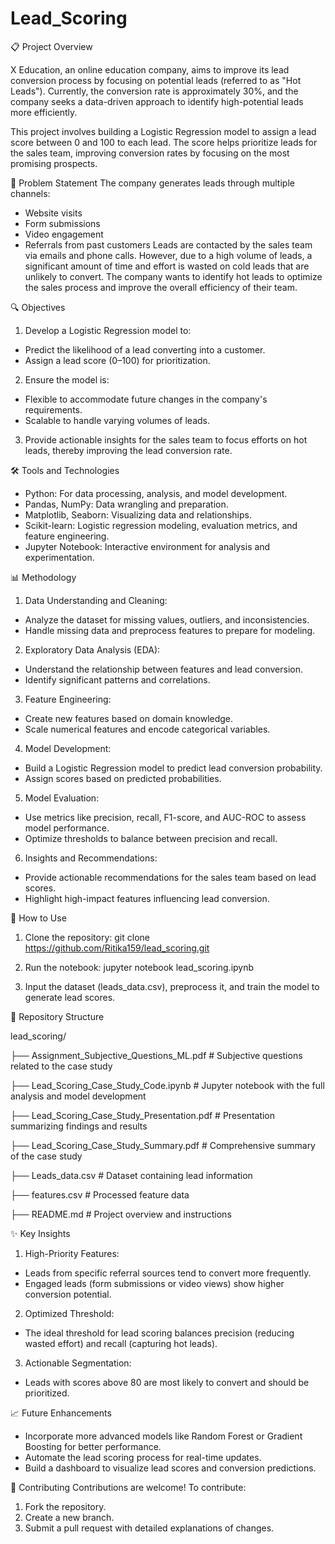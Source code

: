 # Lead_Scoring

📋 Project Overview

X Education, an online education company, aims to improve its lead conversion process by focusing on potential leads (referred to as "Hot Leads"). Currently, the conversion rate is approximately 30%, and the company seeks a data-driven approach to identify high-potential leads more efficiently.

This project involves building a Logistic Regression model to assign a lead score between 0 and 100 to each lead. The score helps prioritize leads for the sales team, improving conversion rates by focusing on the most promising prospects.

🎯 Problem Statement
The company generates leads through multiple channels:
- Website visits
- Form submissions
- Video engagement
- Referrals from past customers
Leads are contacted by the sales team via emails and phone calls. However, due to a high volume of leads, a significant amount of time and effort is wasted on cold leads that are unlikely to convert. The company wants to identify hot leads to optimize the sales process and improve the overall efficiency of their team.

🔍 Objectives
1. Develop a Logistic Regression model to:
- Predict the likelihood of a lead converting into a customer.
- Assign a lead score (0–100) for prioritization.

2. Ensure the model is:
- Flexible to accommodate future changes in the company's requirements.
- Scalable to handle varying volumes of leads.

3. Provide actionable insights for the sales team to focus efforts on hot leads, thereby improving the lead conversion rate.

🛠️ Tools and Technologies
- Python: For data processing, analysis, and model development.
- Pandas, NumPy: Data wrangling and preparation.
- Matplotlib, Seaborn: Visualizing data and relationships.
- Scikit-learn: Logistic regression modeling, evaluation metrics, and feature engineering.
- Jupyter Notebook: Interactive environment for analysis and experimentation.

📊 Methodology
1. Data Understanding and Cleaning:
- Analyze the dataset for missing values, outliers, and inconsistencies.
- Handle missing data and preprocess features to prepare for modeling.

2. Exploratory Data Analysis (EDA):
- Understand the relationship between features and lead conversion.
- Identify significant patterns and correlations.

3. Feature Engineering:
- Create new features based on domain knowledge.
- Scale numerical features and encode categorical variables.

4. Model Development:
- Build a Logistic Regression model to predict lead conversion probability.
- Assign scores based on predicted probabilities.

5. Model Evaluation:
- Use metrics like precision, recall, F1-score, and AUC-ROC to assess model performance.
- Optimize thresholds to balance between precision and recall.

6. Insights and Recommendations:
- Provide actionable recommendations for the sales team based on lead scores.
- Highlight high-impact features influencing lead conversion.

🚀 How to Use
1. Clone the repository:
git clone https://github.com/Ritika159/lead_scoring.git

2. Run the notebook:
jupyter notebook lead_scoring.ipynb

3. Input the dataset (leads_data.csv), preprocess it, and train the model to generate lead scores.

📂 Repository Structure

lead_scoring/

├── Assignment_Subjective_Questions_ML.pdf       # Subjective questions related to the case study

├── Lead_Scoring_Case_Study_Code.ipynb           # Jupyter notebook with the full analysis and model development

├── Lead_Scoring_Case_Study_Presentation.pdf     # Presentation summarizing findings and results

├── Lead_Scoring_Case_Study_Summary.pdf          # Comprehensive summary of the case study

├── Leads_data.csv                               # Dataset containing lead information

├── features.csv                                 # Processed feature data

├── README.md                                    # Project overview and instructions

✨ Key Insights
1. High-Priority Features:
- Leads from specific referral sources tend to convert more frequently.
- Engaged leads (form submissions or video views) show higher conversion potential.

2. Optimized Threshold:
- The ideal threshold for lead scoring balances precision (reducing wasted effort) and recall (capturing hot leads).

3. Actionable Segmentation:
- Leads with scores above 80 are most likely to convert and should be prioritized.

📈 Future Enhancements
- Incorporate more advanced models like Random Forest or Gradient Boosting for better performance.
- Automate the lead scoring process for real-time updates.
- Build a dashboard to visualize lead scores and conversion predictions.

🤝 Contributing
Contributions are welcome! To contribute:
1. Fork the repository.
2. Create a new branch.
3. Submit a pull request with detailed explanations of changes.
